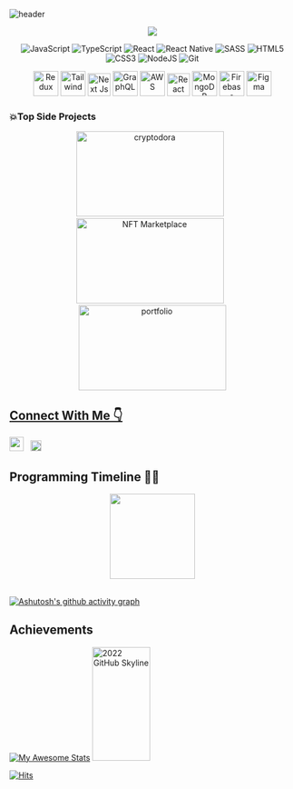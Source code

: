 ![header](https://capsule-render.vercel.app/api?type=wave&color=gradient&customColorList=6&height=260&section=header&text=Angels%20Elsa&fontSize=70&animation=fadeIn&fontAlignY=38&desc=Website%20Designer/Frontend%20Web%20&descAlignY=51&descAlign=62)

<p align="center">
  <img src="https://github-profile-trophy.vercel.app/?username=AngelsElsa&theme=algolia&row=1&column=4&margin-w=5" />
</p>   

<center>

![JavaScript](https://img.shields.io/badge/javascript-%23F7DF1E.svg?&style=for-the-badge&logo=javascript&logoColor=white)
![TypeScript](https://img.shields.io/badge/typescript-%23007ACC.svg?style=for-the-badge&logo=typescript&logoColor=white)
![React](https://img.shields.io/badge/react-%2320232A.svg?&style=for-the-badge&logo=react&logoColor=%2361DAFB)
![React Native](https://img.shields.io/badge/react%20native-%2320232A.svg?&style=for-the-badge&logo=react&logoColor=%2361DAFB)
![SASS](https://img.shields.io/badge/SASS-hotpink.svg?style=for-the-badge&logo=SASS&logoColor=white)
![HTML5](https://img.shields.io/badge/html5-%23E34F26.svg?&style=for-the-badge&logo=html5&logoColor=white)
![CSS3](https://img.shields.io/badge/css3-%231572B6.svg?&style=for-the-badge&logo=css3&logoColor=white)
![NodeJS](https://img.shields.io/badge/node.js-6DA55F?style=for-the-badge&logo=node.js&logoColor=white)
![Git](https://img.shields.io/badge/git-%23F05032.svg?&style=for-the-badge&logo=git&logoColor=white)

</center>

<p align="center">  
<a href="https://github.com/AngelsElsa"><img alt="Redux" src="https://img.icons8.com/color/344/redux.png" width="44px"></a>
<a href="https://github.com/AngelsElsa"><img alt="Tailwind" src="https://img.icons8.com/color/512/tailwind_css.png" width="44px"></a>
<a href="https://github.com/AngelsElsa"><img alt="Next Js" src="https://img.stackshare.io/service/5936/nextjs.png" width="40px"></a>
<a href="https://github.com/AngelsElsa"><img alt="GraphQL" src="https://img.icons8.com/color/344/graphql.png" width="44px"></a>
<a href="https://github.com/AngelsElsa"><img alt="AWS" src="https://img.icons8.com/color/344/amazon-web-services.png" width="44px"></a>
<a href="https://github.com/AngelsElsa"><img alt="React Router" src="https://encrypted-tbn0.gstatic.com/images?q=tbn:ANd9GcRkpce_C3eRHbmi-PngRYM8d4CkGkG6oXiw1NS5ER54G8yM4K4eNWQk0q495i_63egxDaU&usqp=CAU" width="40px"></a>
<a href="https://github.com/AngelsElsa"><img alt="MongoDB" src="https://img.icons8.com/external-tal-revivo-shadow-tal-revivo/344/external-mongodb-a-cross-platform-document-oriented-database-program-logo-shadow-tal-revivo.png" width="44px"></a>
<a href="https://github.com/AngelsElsa"><img alt="Firebase" src="https://img.icons8.com/color/344/firebase.png" width="44px"></a>
<a href="https://github.com/AngelsElsa"><img alt="Figma" src="https://img.icons8.com/color/344/figma--v1.png" width="44px"></a>
</p>

<h3>💥Top Side Projects</h3>

<p align="center">
<a href="https://cryptodora-app.web.app/" target="_blank" rel="noopener"><img src="https://i.ibb.co/HCRxzVF/website-main-dark.jpg" alt="cryptodora" border="0" width="260" height="150"></a>&nbsp;&nbsp;
<a href="https://nft-marketplace-sovq9dcag-AngelsElsa.vercel.app/" target="_blank" rel="noopener"><img src="https://i.ibb.co/P9Y4JH4/Screenshot-2023-01-09-103602.jpg" alt="NFT Marketplace" width="260" height="150" border="0" /></a>&nbsp;&nbsp;
<a href="https://www.yasindu.me/" target="_blank" rel="noopener"><img src="https://i.ibb.co/7zD3jyR/Screenshot-2023-01-09-104443.jpg" alt="portfolio" border="0" width="260" height="150"> </a>
</p>

<a href="http://youtube.a3b.io" target="_blank"><a href="https://imgflip.com/gif/72a546" width="468" height="60"/><h2>Connect With Me 👇</h2>
 <p align='left'>
   <!-- <a href="https://www.linkedin.com/in/yasinduneth/" target="_blank"><img height="25" src="https://raw.githubusercontent.com/UjwalKandi/UjwalKandi/changes-to-readme/svg/linkedin%20rect.svg"></a>&nbsp;&nbsp; -->
 <!-- <a href="https://twitter.com/yasindu_neth" target="_blank"><img height="25" src="https://raw.githubusercontent.com/UjwalKandi/UjwalKandi/changes-to-readme/svg/twitter%20rect.svg"></a>&nbsp;&nbsp; -->
 <a href="https://github.com/AngelsElsa" target="_blank"><img height="25" src="https://raw.githubusercontent.com/UjwalKandi/UjwalKandi/changes-to-readme/svg/github%20rect.svg"></a>&nbsp;&nbsp;
 <a href="mailto:silverwisdom615@gmail.com" target="_blank"><img height="19" src="https://upload.wikimedia.org/wikipedia/commons/a/ab/Gmail2020.logo.png"></a>&nbsp;&nbsp;
<!-- 
 🎮 Discord: brain#7768<br/>
  -->

<!-- [![Readme Card](https://github-readme-stats.vercel.app/api/pin/?username=AngelsElsa&repo=CryptoDora-Crypto-App&theme=chartreuse-dark&Text=FFFFFF)](https://github.com/AngelsElsa/CryptoDora-Crypto-App)
[![Readme Card](https://github-readme-stats.vercel.app/api/pin/?username=AngelsElsa&repo=NFT-Marketplace&theme=chartreuse-dark&Text=FFFFFF)](https://github.com/AngelsElsa/NFT-Marketplace)
[![Readme Card](https://github-readme-stats.vercel.app/api/pin/?username=AngelsElsa&repo=Portfolio-Website&theme=chartreuse-dark&Text=FFFFFF)](https://github.com/AngelsElsa/Portfolio-Website)
[![Readme Card](https://github-readme-stats.vercel.app/api/pin/?username=AngelsElsa&repo=Ecommerce-Platform&theme=chartreuse-dark&Text=FFFFFF)](https://github.com/AngelsElsa/Ecommerce-Platform) -->

## Programming Timeline 👨‍💻

<div align="center">
<img height="150px" src="https://github-readme-stats.vercel.app/api/top-langs/?username=AngelsElsa&layout=compact&theme=chartreuse-dark&count_private=true" />
</div>
  </br>
  
 [![Ashutosh's github activity graph](https://github-readme-activity-graph.cyclic.app/graph?username=AngelsElsa&theme=merko)](https://github.com/ashutosh00710/github-readme-activity-graph)


## Achievements
[![My Awesome Stats](https://awesome-github-stats.azurewebsites.net/user-stats/AngelsElsa?cardType=octocat&theme=chartreuse-dark&Text=FFFFFF)](https://github.com/AngelsElsa)
<a href="https://skyline.github.com/AngelsElsa/2022" title="2022 GitHub Skyline"><img src="https://i.ibb.co/QHJty8y/skyline.jpg" alt="2022 GitHub Skyline" width="45%" height="200" /></a>

[![Hits](https://hits.seeyoufarm.com/api/count/incr/badge.svg?url=https%3A%2F%2Fgithub.com%2FAngelsElsa&count_bg=%23893DC8&title_bg=%23555555&icon=&icon_color=%23E7E7E7&title=PROFILE+VISITS&edge_flat=true)](https://hits.seeyoufarm.com)


